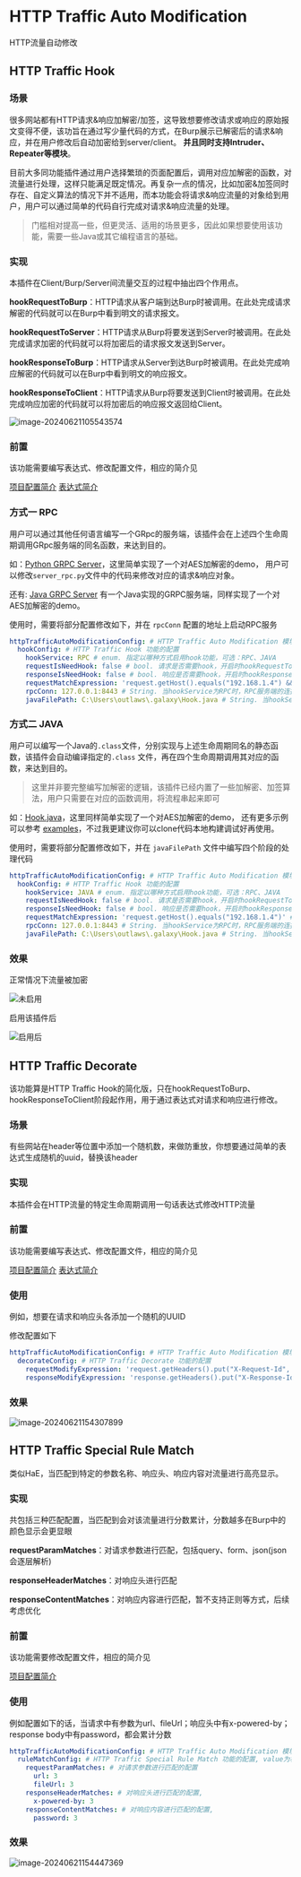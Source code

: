 # HTTP Traffic Auto Modification

HTTP流量自动修改

## HTTP Traffic Hook

### 场景

很多网站都有HTTP请求&响应加解密/加签，这导致想要修改请求或响应的原始报文变得不便，该功旨在通过写少量代码的方式，在Burp展示已解密后的请求&响应，并在用户修改后自动加密给到server/client。
**并且同时支持Intruder、Repeater等模块**。

>
目前大多同功能插件通过用户选择繁琐的页面配置后，调用对应加解密的函数，对流量进行处理，这样只能满足既定情况。再复杂一点的情况，比如加密&加签同时存在、自定义算法的情况下并不适用，而本功能会将请求&响应流量的对象给到用户，用户可以通过简单的代码自行完成对请求&响应流量的处理。
>
> 门槛相对提高一些，但更灵活、适用的场景更多，因此如果想要使用该功能，需要一些Java或其它编程语言的基础。

### 实现

本插件在Client/Burp/Server间流量交互的过程中抽出四个作用点。

**hookRequestToBurp**：HTTP请求从客户端到达Burp时被调用。在此处完成请求解密的代码就可以在Burp中看到明文的请求报文。

**hookRequestToServer**：HTTP请求从Burp将要发送到Server时被调用。在此处完成请求加密的代码就可以将加密后的请求报文发送到Server。

**hookResponseToBurp**：HTTP请求从Server到达Burp时被调用。在此处完成响应解密的代码就可以在Burp中看到明文的响应报文。

**hookResponseToClient**：HTTP请求从Burp将要发送到Client时被调用。在此处完成响应加密的代码就可以将加密后的响应报文返回给Client。

![image-20240621105543574](https://raw.githubusercontent.com/outlaws-bai/picture/main/img/image-20240621105543574.png)

### 前置

该功能需要编写表达式、修改配置文件，相应的简介见

[项目配置简介](https://github.com/outlaws-bai/Galaxy/blob/main/docs/使用须知.md#配置简介) [表达式简介](https://github.com/outlaws-bai/Galaxy/blob/main/docs/使用须知.md#表达式渲染)

### 方式一 RPC

用户可以通过其他任何语言编写一个GRpc的服务端，该插件会在上述四个生命周期调用GRpc服务端的同名函数，来达到目的。

如：[Python GRPC Server](https://github.com/outlaws-bai/PyGRpcServer)，这里简单实现了一个对AES加解密的demo，
用户可以修改`server_rpc.py`文件中的代码来修改对应的请求&响应对象。

还有:  [Java GRPC Server](https://github.com/outlaws-bai/Galaxy/blob/main/src/test/java/org/m2sec/modules/traffic/hook/HttpHookRpcServer.java)
有一个Java实现的GRPC服务端，同样实现了一个对AES加解密的demo。

使用时，需要将部分配置修改如下，并在 `rpcConn` 配置的地址上启动RPC服务

```yaml
httpTrafficAutoModificationConfig: # HTTP Traffic Auto Modification 模块的功能配置
  hookConfig: # HTTP Traffic Hook 功能的配置
    hookService: RPC # enum. 指定以哪种方式启用hook功能，可选：RPC、JAVA
    requestIsNeedHook: false # bool. 请求是否需要hook，开启时hookRequestToBurp、hookRequestToServer才会被执行
    responseIsNeedHook: false # bool. 响应是否需要hook，开启时hookResponseToBurp、hookResponseToClient才会被执行
    requestMatchExpression: 'request.getHost().equals("192.168.1.4") && !request.isStaticExtension()' # expression. 匹配请求的表达式；用来判断哪些请求需要被hook，例如这里判断请求的host必须是192.168.1.4、并且不是静态扩展
    rpcConn: 127.0.0.1:8443 # String. 当hookService为RPC时，RPC服务端的连接串
    javaFilePath: C:\Users\outlaws\.galaxy\Hook.java # String. 当hookService为JAVA时，Java的文件路径
```

### 方式二 JAVA

用户可以编写一个Java的`.class`文件，分别实现与上述生命周期同名的静态函数，该插件会自动编译指定的`.class`
文件，再在四个生命周期调用其对应的函数，来达到目的。

> 这里并非要完整编写加解密的逻辑，该插件已经内置了一些加解密、加签算法，用户只需要在对应的函数调用，将流程串起来即可

如：[Hook.java](https://github.com/outlaws-bai/Galaxy/blob/main/src/main/resources/Hook.java)，这里同样简单实现了一个对AES加解密的demo，
还有更多示例可以参考 [examples](https://github.com/outlaws-bai/Galaxy/tree/main/examples/HTTPTrafficHook)，不过我更建议你可以clone代码本地构建调试好再使用。

使用时，需要将部分配置修改如下，并在 `javaFilePath` 文件中编写四个阶段的处理代码

```yaml
httpTrafficAutoModificationConfig: # HTTP Traffic Auto Modification 模块的功能配置
  hookConfig: # HTTP Traffic Hook 功能的配置
    hookService: JAVA # enum. 指定以哪种方式启用hook功能，可选：RPC、JAVA
    requestIsNeedHook: false # bool. 请求是否需要hook，开启时hookRequestToBurp、hookRequestToServer才会被执行
    responseIsNeedHook: false # bool. 响应是否需要hook，开启时hookResponseToBurp、hookResponseToClient才会被执行
    requestMatchExpression: 'request.getHost().equals("192.168.1.4")' # expression. 匹配请求的表达式；用来判断哪些请求需要被hook，例如这里判断请求的host必须是192.168.1.4
    rpcConn: 127.0.0.1:8443 # String. 当hookService为RPC时，RPC服务端的连接串
    javaFilePath: C:\Users\outlaws\.galaxy\Hook.java # String. 当hookService为JAVA时，Java的文件路径
```

### 效果

正常情况下流量被加密

![未启用](https://raw.githubusercontent.com/outlaws-bai/picture/main/image-20240620232601252.png)

启用该插件后

![启用后](https://raw.githubusercontent.com/outlaws-bai/picture/main/image-20240620232621547.png)

## HTTP Traffic Decorate

该功能算是HTTP Traffic Hook的简化版，只在hookRequestToBurp、hookResponseToClient阶段起作用，用于通过表达式对请求和响应进行修改。

### 场景

有些网站在header等位置中添加一个随机数，来做防重放，你想要通过简单的表达式生成随机的uuid，替换该header

### 实现

本插件会在HTTP流量的特定生命周期调用一句话表达式修改HTTP流量

### 前置

该功能需要编写表达式、修改配置文件，相应的简介见

[项目配置简介](https://github.com/outlaws-bai/Galaxy/blob/main/docs/使用须知.md#配置简介) [表达式简介](https://github.com/outlaws-bai/Galaxy/blob/main/docs/使用须知.md#表达式渲染)

### 使用

例如，想要在请求和响应头各添加一个随机的UUID

修改配置如下

```yaml
httpTrafficAutoModificationConfig: # HTTP Traffic Auto Modification 模块的功能配置
  decorateConfig: # HTTP Traffic Decorate 功能的配置
    requestModifyExpression: 'request.getHeaders().put("X-Request-Id", java.util.UUID.randomUUID().toString())' # 请求修改的表达式
    responseModifyExpression: 'response.getHeaders().put("X-Response-Id", java.util.UUID.randomUUID().toString())' # 响应修改的表达式
```

### 效果

![image-20240621154307899](https://raw.githubusercontent.com/outlaws-bai/picture/main/img/image-20240621154307899.png)

## HTTP Traffic Special Rule Match

类似HaE，当匹配到特定的参数名称、响应头、响应内容对流量进行高亮显示。

### 实现

共包括三种匹配配置，当匹配到会对该流量进行分数累计，分数越多在Burp中的颜色显示会更显眼

**requestParamMatches**：对请求参数进行匹配，包括query、form、json(json会逐层解析)

**responseHeaderMatches**：对响应头进行匹配

**responseContentMatches**：对响应内容进行匹配，暂不支持正则等方式，后续考虑优化

### 前置

该功能需要修改配置文件，相应的简介见

[项目配置简介](https://github.com/outlaws-bai/Galaxy/blob/main/docs/使用须知.md#配置简介)

### 使用

例如配置如下的话，当请求中有参数为url、fileUrl；响应头中有x-powered-by；response body中有password，都会累计分数

```yaml
httpTrafficAutoModificationConfig: # HTTP Traffic Auto Modification 模块的功能配置
  ruleMatchConfig: # HTTP Traffic Special Rule Match 功能的配置, value为权重或者说等级，可选择1-5
    requestParamMatches: # 对请求参数进行匹配的配置
      url: 3
      fileUrl: 3
    responseHeaderMatches: # 对响应头进行匹配的配置, 
      x-powered-by: 3
    responseContentMatches: # 对响应内容进行匹配的配置, 
      password: 3
```

### 效果

![image-20240621154447369](https://raw.githubusercontent.com/outlaws-bai/picture/main/img/image-20240621154447369.png)
